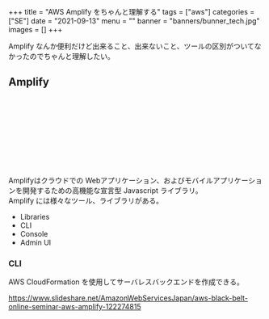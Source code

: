 +++
title = "AWS Amplify をちゃんと理解する"
tags = ["aws"]
categories = ["SE"]
date = "2021-09-13"
menu = ""
banner = "banners/bunner_tech.jpg"
images = []
+++

Amplify なんか便利だけど出来ること、出来ないこと、ツールの区別がついてなかったのでちゃんと理解したい。  

<!--more-->

## Amplify
<div class="iframely-embed"><div class="iframely-responsive" style="height: 140px; padding-bottom: 0;"><a href="https://docs.amplify.aws/" data-iframely-url="//cdn.iframe.ly/KAlSxX3"></a></div></div><script async src="//cdn.iframe.ly/embed.js" charset="utf-8"></script>

Amplifyはクラウドでの Webアプリケーション、およびモバイルアプリケーションを開発するための高機能な宣言型 Javascript ライブラリ。  
Amplify には様々なツール、ライブラリがある。  

* Libraries
* CLI
* Console
* Admin UI

### CLI
AWS CloudFormation を使用してサーバレスバックエンドを作成できる。  




https://www.slideshare.net/AmazonWebServicesJapan/aws-black-belt-online-seminar-aws-amplify-122274815  